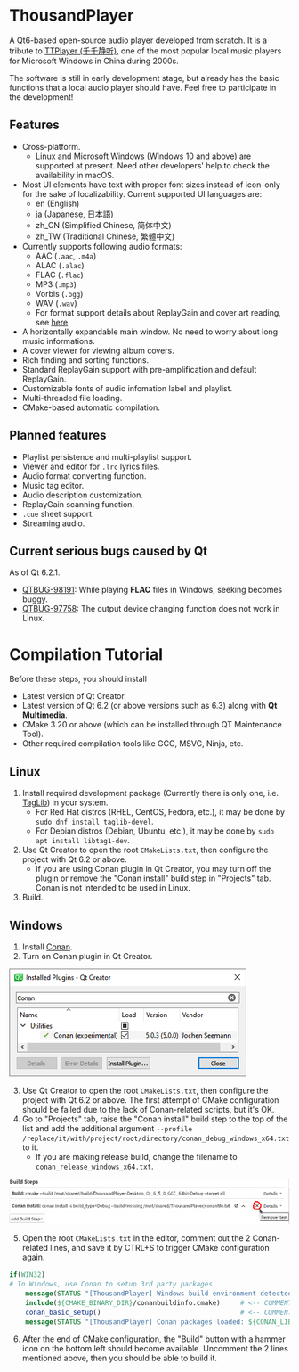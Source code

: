 <!--Last update: 2021-11-11 UTC-->
<!--
# Page Languages

- **English**
- [日本語](README_ja.md)
- [简体中文](README_zh-CN.md) - [繁體中文](README_zh-TW.md)

---
-->
# ThousandPlayer
A Qt6-based open-source audio player developed from scratch. It is a tribute to [TTPlayer (千千静听)](https://zh.wikipedia.org/wiki/千千音乐播放器),
one of the most popular local music players for Microsoft Windows in China during 2000s.

The software is still in early development stage,
but already has the basic functions that a local audio player should have. Feel free to participate in the development!

## Features
- Cross-platform.
  - Linux and Microsoft Windows (Windows 10 and above) are supported at present. Need other developers' help to check the availability in macOS.
- Most UI elements have text with proper font sizes instead of icon-only for the sake of localizability. Current supported UI languages are:
  - en (English)
  - ja (Japanese, 日本語)
  - zh_CN (Simplified Chinese, 简体中文)
  - zh_TW (Traditional Chinese, 繁體中文)
- Currently supports following audio formats:
  - AAC (`.aac`, `.m4a`)
  - ALAC (`.alac`)
  - FLAC (`.flac`)
  - MP3 (`.mp3`)
  - Vorbis (`.ogg`)
  - WAV (`.wav`)
  - For format support details about ReplayGain and cover art reading, see [here](SupportInfo.md).
- A horizontally expandable main window. No need to worry about long music informations.
- A cover viewer for viewing album covers.
- Rich finding and sorting functions.
- Standard ReplayGain support with pre-amplification and default ReplayGain.
- Customizable fonts of audio infomation label and playlist.
- Multi-threaded file loading.
- CMake-based automatic compilation.

## Planned features
- Playlist persistence and multi-playlist support.
- Viewer and editor for `.lrc` lyrics files.
- Audio format converting function.
- Music tag editor.
- Audio description customization.
- ReplayGain scanning function.
- `.cue` sheet support.
- Streaming audio.

## Current serious bugs caused by Qt
As of Qt 6.2.1.
- [QTBUG-98191](https://bugreports.qt.io/browse/QTBUG-98191): While playing **FLAC** files in Windows, seeking becomes buggy.
- [QTBUG-97758](https://bugreports.qt.io/browse/QTBUG-97758): The output device changing function does not work in Linux.

# Compilation Tutorial

Before these steps, you should install
- Latest version of Qt Creator.
- Latest version of Qt 6.2 (or above versions such as 6.3) along with **Qt Multimedia**.
- CMake 3.20 or above (which can be installed through QT Maintenance Tool).
- Other required compilation tools like GCC, MSVC, Ninja, etc.

## Linux
1. Install required development package (Currently there is only one, i.e. [TagLib](https://taglib.org/)) in your system.
   - For Red Hat distros (RHEL, CentOS, Fedora, etc.), it may be done by `sudo dnf install taglib-devel`.
   - For Debian distros (Debian, Ubuntu, etc.), it may be done by `sudo apt install libtag1-dev`.
2. Use Qt Creator to open the root `CMakeLists.txt`,
then configure the project with Qt 6.2 or above.
   - If you are using Conan plugin in Qt Creator, you may turn off the plugin or remove the "Conan install" build step in "Projects" tab. Conan is not intended to be used in Linux.
3. Build.

## Windows
1. Install [Conan](https://conan.io/downloads.html).
2. Turn on Conan plugin in Qt Creator.

![](figure/ConanPlugin.png)

3. Use Qt Creator to open the root `CMakeLists.txt`,
then configure the project with Qt 6.2 or above. The first attempt of CMake configuration should be failed due to the lack of Conan-related scripts, but it's OK.
4. Go to "Projects" tab, raise the "Conan install" build step to the top of the list and add the additional argument `--profile /replace/it/with/project/root/directory/conan_debug_windows_x64.txt` to it.
   - If you are making release build, change the filename to `conan_release_windows_x64.txt`.

![](figure/ConanInstallBuildStep.png)

5.  Open the root `CMakeLists.txt` in the editor, comment out the 2 Conan-related lines, and save it by CTRL+S to trigger CMake configuration again.
```cmake
if(WIN32)
# In Windows, use Conan to setup 3rd party packages
    message(STATUS "[ThousandPlayer] Windows build environment detected.")
    include(${CMAKE_BINARY_DIR}/conanbuildinfo.cmake)     # <-- COMMENT OUT!              
    conan_basic_setup()                                   # <-- COMMENT OUT!
    message(STATUS "[ThousandPlayer] Conan packages loaded: ${CONAN_LIBS}")
```
6. After the end of CMake configuration, the "Build" button with a hammer icon on the bottom left should become available. Uncomment the 2 lines mentioned above, then you should be able to build it.